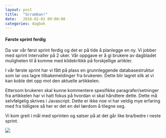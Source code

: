 ```yaml
---
layout: post
title:  "Scrumban!"
date:   2016-02-01 09:00:00
categories: dagbok
---
```

<h4>Første sprint ferdig</h4>

Da var vår først sprint ferdig og det er på tide å planlegge en ny. Vi jobber med sprint intervaller på 2 uker.
Vår oppgave er å gi brukere av dagbladet muligheten til å komme med kildekritikk på forskjellige artikler.

I vår første sprint har vi fått på plass en grunnleggende databasestruktur som lar oss lagre tilbakemeldinger fra brukeren. Dette blir lagret slik at vi kan koble det opp mot den aktuelle artikkelen.

Ettersom brukeren skal kunne kommentere spesifikke paragrafer/setninger fra artikkelen har vi hatt fokus på hvordan vi skal håndtere dette.
Dette må selvfølgelig skrives i Javascript. Dette er ikke noe vi har veldig mye erfaring med fra tidligere så her er det en del lærdom å tilegne seg.

Vi kom greit i mål med sprinten og satser på at det går like bra/bedre i neste sprint.

<img class="gif" src="/img/gifs/sprint.gif">
